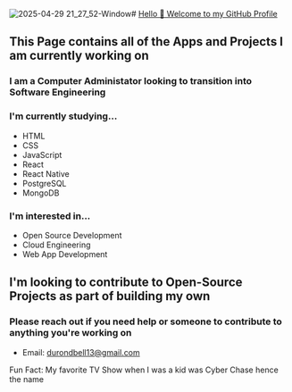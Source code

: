  
![2025-04-29 21_27_52-Window](https://github.com/user-attachments/assets/160fe7dc-cc78-43d4-aa6c-6185d0b8a521)# <ins> Hello 👋 Welcome to my GitHub Profile </ins>



## This Page contains all  of the Apps and Projects I am currently working on

### I am a Computer Administator looking to transition into Software Engineering

### I'm currently studying...
+ HTML 
+ CSS 
+ JavaScript
+ React 
+ React Native 
+ PostgreSQL 
+ MongoDB 

### I'm interested in...
- Open Source Development
- Cloud Engineering
- Web App Development

## I'm looking to contribute to Open-Source Projects as part of building my own
### Please reach out if you need help or someone to contribute to anything you're working on
+ Email: durondbell13@gmail.com


Fun Fact: My favorite TV Show when I was a kid was Cyber Chase hence the name
<!--
**dcyberspace01/dcyberspace01** is a ✨ _special_ ✨ repository because its `README.md` (this file) appears on your GitHub profile.

Here are some ideas to get you started:

- 🔭 I’m currently working on ...
- 🌱 I’m currently learning ...
- 👯 I’m looking to collaborate on ...
- 🤔 I’m looking for help with ...
- 💬 Ask me about ...
- 📫 How to reach me: ...
- 😄 Pronouns: ...
- ⚡ Fun fact: ...
-->
